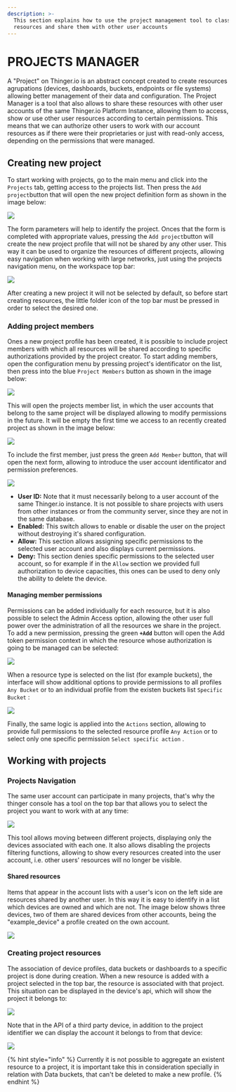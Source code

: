 ```yaml
---
description: >-
  This section explains how to use the project management tool to classify
  resources and share them with other user accounts
---
```


# PROJECTS MANAGER

A "Project" on Thinger.io is an abstract concept created to create resources agrupations \(devices, dashboards, buckets, endpoints or file systems\) allowing better management of their data and configuration. The Project Manager is a tool that also allows to share these resources with other user accounts of the same Thinger.io Platform Instance, allowing them to access, show or use other user resources according to certain permissions. This means that we can authorize other users to work with our account resources as if there were their proprietaries or just with read-only access, depending on the permissions that were managed.  

## Creating new project

To start working with projects, go to the main menu and click into the `Projects` tab, getting access to the projects list. Then press the `Add project`button that will open the new project definition form as shown in the image below:

![](.gitbook/assets/image%20%28180%29.png)

The form parameters will help to identify the project. Onces that the form is completed with appropriate values, pressing the `Add project`button will create the new project profile that will not be shared by any other user. This way it can be used to organize the resources of different projects, allowing easy navigation when working with large networks, just using the projects navigation menu, on the workspace top bar:

![](.gitbook/assets/image%20%28164%29.png)

After creating a new project it will not be selected by default, so before start creating resources, the little folder icon of the top bar must be pressed in order to select the desired one.

### Adding project members

Ones a new project profile has been created, it is possible to include project members with which all resources will be shared according to specific authorizations provided by the project creator. To start adding members, open the configuration menu by pressing project's identificator on the list, then press into the blue `Project Members` button as shown in the image below:

![](.gitbook/assets/image%20%28122%29.png)

This will open the projects member list, in which the user accounts that belong to the same project will be displayed allowing to modify permissions in the future. It will be empty the first time we access to an recently created project as shown in the image below:

![](.gitbook/assets/image%20%2850%29.png)

To include the first member, just press the green `Add Member` button, that will open the next form, allowing to introduce the user account identificator and permission preferences. 

![](.gitbook/assets/image%20%2820%29.png)

* **User ID:** Note that it must necessarily belong to a user account of the same Thinger.io instance. It is not possible to share projects with users from other instances or from the community server, since they are not in the same database.
* **Enabled:** This switch allows to enable or disable the user on the project without destroying it's shared configuration. 
* **Allow:** This section allows assigning specific permissions to the selected user account and also displays current permissions. 
* **Deny:** This section denies specific permissions to the selected user account, so for example if in the `Allow` section we provided full authorization to device capacities, this ones can be used to deny only the ability to delete the device.

#### Managing member permissions 

Permissions can be added individually for each resource, but it is also possible to select the Admin Access option, allowing the other user full power over the administration of all the resources we share in the project. To add a new permission, pressing the green **`+Add`** button will open the Add token permission context in which the resource whose authorization is going to be managed can be selected:

![](.gitbook/assets/image%20%28231%29.png)

When a resource type is selected on the list \(for example buckets\), the interface will show additional options to provide permissions to  all profiles `Any Bucket` or to an individual profile from the existen buckets list `Specific Bucket` : 

![](.gitbook/assets/image%20%2855%29.png)

Finally, the same logic is applied into the `Actions` section, allowing to provide full permissions to the selected resource profile `Any Action` or to select only one specific permission `Select specific action` .

## Working with projects

### Projects Navigation 

The same user account can participate in many projects, that's why the thinger console has a tool on the top bar that allows you to select the project you want to work with at any time:

![](.gitbook/assets/image%20%28219%29.png)

This tool allows moving between different projects, displaying only the devices associated with each one. It also allows disabling the projects filtering functions, allowing to show every resources created into the user account, i.e. other users' resources will no longer be visible.

#### Shared resources

Items that appear in the account lists with a user's icon on the left side are resources shared by another user. In this way it is easy to identify in a list which devices are owned and which are not. The image below shows three devices, two of them are shared devices from other accounts, being the "example\_device"  a profile created on the own account. 

![](.gitbook/assets/image%20%2879%29.png)

### Creating project resources 

The association of device profiles, data buckets or dashboards to a specific project is done during creation. When a new resource is added with a project selected in the top bar, the resource is associated with that project. This situation can be displayed in the device's api, which will show the project it belongs to:

![](.gitbook/assets/image%20%28118%29.png)

Note that in the API of a third party device, in addition to the project identifier we can display the account it belongs to from that device:

![](.gitbook/assets/image%20%2897%29.png)

{% hint style="info" %}
Currently it is not possible to aggregate an existent resource to a project, it is important take this in consideration specially in relation with Data buckets, that can't be deleted to make a new profile.
{% endhint %}

